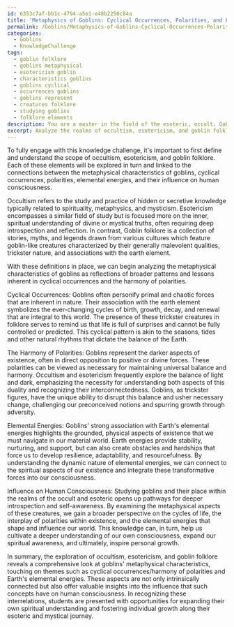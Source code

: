 ```yaml
---
id: 6353c7af-bb1c-4794-a5e1-e48b2250c84a
title: 'Metaphysics of Goblins: Cyclical Occurrences, Polarities, and Elemental Energies'
permalink: /Goblins/Metaphysics-of-Goblins-Cyclical-Occurrences-Polarities-and-Elemental-Energies/
categories:
  - Goblins
  - KnowledgeChallenge
tags:
  - goblin folklore
  - goblins metaphysical
  - esotericism goblin
  - characteristics goblins
  - goblins cyclical
  - occurrences goblins
  - goblins represent
  - creatures folklore
  - studying goblins
  - folklore elements
description: You are a master in the field of the esoteric, occult, Goblins and Education. You are a writer of tests, challenges, textbooks and deep knowledge on Goblins for initiates and students to gain deep insights and understanding from. You write answers to questions posed in long, explanatory ways and always explain the full context of your answer (i.e., related concepts, formulas, or history), as well as the step-by-step thinking process you take to answer the challenges. Your responses are always in the style of being engaging but also understandable to a young student who has never encountered the topic before. Summarize the key themes, ideas, and conclusions at the end.
excerpt: Analyze the realms of occultism, esotericism, and goblin folklore, and describe how the metaphysical characteristics of goblins reflect the broader patterns and lessons inherent in cyclical occurrences and the harmony of polarities, particularly in relation to Earth's elemental energies and their influence on human consciousness.
---
```

To fully engage with this knowledge challenge, it's important to first define and understand the scope of occultism, esotericism, and goblin folklore. Each of these elements will be explored in turn and linked to the connections between the metaphysical characteristics of goblins, cyclical occurrences, polarities, elemental energies, and their influence on human consciousness. 

Occultism refers to the study and practice of hidden or secretive knowledge typically related to spirituality, metaphysics, and mysticism. Esotericism encompasses a similar field of study but is focused more on the inner, spiritual understanding of divine or mystical truths, often requiring deep introspection and reflection. In contrast, Goblin folklore is a collection of stories, myths, and legends drawn from various cultures which feature goblin-like creatures characterized by their generally malevolent qualities, trickster nature, and associations with the earth element.

With these definitions in place, we can begin analyzing the metaphysical characteristics of goblins as reflections of broader patterns and lessons inherent in cyclical occurrences and the harmony of polarities. 

Cyclical Occurrences: Goblins often personify primal and chaotic forces that are inherent in nature. Their association with the earth element symbolizes the ever-changing cycles of birth, growth, decay, and renewal that are integral to this world. The presence of these trickster creatures in folklore serves to remind us that life is full of surprises and cannot be fully controlled or predicted. This cyclical pattern is akin to the seasons, tides and other natural rhythms that dictate the balance of the Earth.

The Harmony of Polarities: Goblins represent the darker aspects of existence, often in direct opposition to positive or divine forces. These polarities can be viewed as necessary for maintaining universal balance and harmony. Occultism and esotericism frequently explore the balance of light and dark, emphasizing the necessity for understanding both aspects of this duality and recognizing their interconnectedness. Goblins, as trickster figures, have the unique ability to disrupt this balance and usher necessary change, challenging our preconceived notions and spurring growth through adversity.

Elemental Energies: Goblins' strong association with Earth's elemental energies highlights the grounded, physical aspects of existence that we must navigate in our material world. Earth energies provide stability, nurturing, and support, but can also create obstacles and hardships that force us to develop resilience, adaptability, and resourcefulness. By understanding the dynamic nature of elemental energies, we can connect to the spiritual aspects of our existence and integrate these transformative forces into our consciousness.

Influence on Human Consciousness: Studying goblins and their place within the realms of the occult and esoteric opens up pathways for deeper introspection and self-awareness. By examining the metaphysical aspects of these creatures, we gain a broader perspective on the cycles of life, the interplay of polarities within existence, and the elemental energies that shape and influence our world. This knowledge can, in turn, help us cultivate a deeper understanding of our own consciousness, expand our spiritual awareness, and ultimately, inspire personal growth.

In summary, the exploration of occultism, esotericism, and goblin folklore reveals a comprehensive look at goblins' metaphysical characteristics, touching on themes such as cyclical occurrences/harmony of polarities and Earth's elemental energies. These aspects are not only intrinsically connected but also offer valuable insights into the influence that such concepts have on human consciousness. In recognizing these interrelations, students are presented with opportunities for expanding their own spiritual understanding and fostering individual growth along their esoteric and mystical journey.

